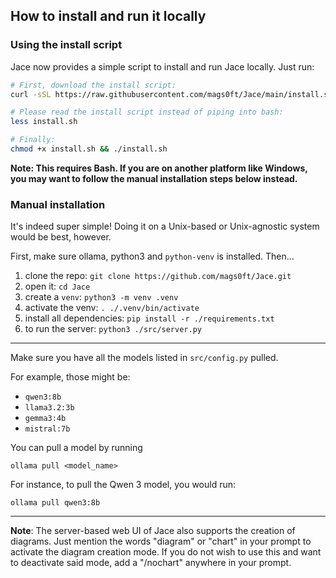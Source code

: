 ## How to install and run it locally

### Using the install script

Jace now provides a simple script to install and run Jace locally. Just run:

```bash
# First, download the install script:
curl -sSL https://raw.githubusercontent.com/mags0ft/Jace/main/install.sh > install.sh

# Please read the install script instead of piping into bash:
less install.sh

# Finally:
chmod +x install.sh && ./install.sh
```

**Note: This requires Bash. If you are on another platform like Windows, you may want to follow the manual installation steps below instead.**

### Manual installation

It's indeed super simple! Doing it on a Unix-based or Unix-agnostic system would be best, however.

First, make sure ollama, python3 and `python-venv` is installed. Then...

1. clone the repo: `git clone https://github.com/mags0ft/Jace.git`
2. open it: `cd Jace`
3. create a `venv`: `python3 -m venv .venv`
4. activate the venv: `. ./.venv/bin/activate`
5. install all dependencies: `pip install -r ./requirements.txt`
6. to run the server: `python3 ./src/server.py`

---

Make sure you have all the models listed in `src/config.py` pulled.

For example, those might be:

- `qwen3:8b`
- `llama3.2:3b`
- `gemma3:4b`
- `mistral:7b`

You can pull a model by running

```
ollama pull <model_name>
```

For instance, to pull the Qwen 3 model, you would run:

```
ollama pull qwen3:8b
```

--- 

**Note**: The server-based web UI of Jace also supports the creation of diagrams. Just mention the words "diagram" or "chart" in your prompt to activate the diagram creation mode. If you do not wish to use this and want to deactivate said mode, add a "/nochart" anywhere in your prompt.
